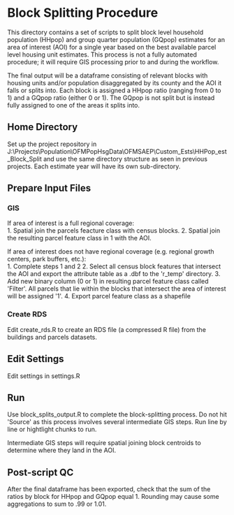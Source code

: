 # Block Splitting Procedure
This directory contains a set of scripts to split block level household population (HHpop) and group quarter population (GQpop) estimates for an area of interest (AOI) for a single year based on the best available parcel level housing unit estimates. This process is not a fully automated procedure; it will require GIS processing prior to and during the workflow.

The final output will be a dataframe consisting of relevant blocks with housing units and/or population disaggregated by its county and the AOI it falls or splits into. Each block is assigned a HHpop ratio (ranging from 0 to 1) and a GQpop ratio (either 0 or 1). The GQpop is not split but is instead fully assigned to one of the areas it splits into.

## Home Directory
Set up the project repository in J:\\Projects\\Population\\OFMPopHsgData\\OFMSAEP\\Custom_Ests\\HHPop_est_Block_Split and use the same directory structure as seen in previous projects. Each estimate year will have its own sub-directory.

## Prepare Input Files  

### GIS

If area of interest is a full regional coverage:  
    1. Spatial join the parcels feacture class with census blocks. 
    2. Spatial join the resulting parcel feature class in 1 with the AOI.

If area of interest does not have regional coverage (e.g. regional growth centers, park buffers, etc.):  
    1. Complete steps 1 and 2
    2. Select all census block features that intersect the AOI and export the attribute table as a .dbf to the 'r_temp' directory.
    3. Add new binary column (0 or 1) in resulting parcel feature class called 'Filter'. All parcels that lie within the blocks that intersect the area of interest will be assigned '1'.
    4. Export parcel feature class as a shapefile
    
### Create RDS

Edit create_rds.R to create an RDS file (a compressed R file) from the buildings and parcels datasets.

## Edit Settings

Edit settings in settings.R

## Run

Use block_splits_output.R to complete the block-splitting process. Do not hit 'Source' as this process involves several intermediate GIS steps. Run line by line or hightlight chunks to run.

Intermediate GIS steps will require spatial joining block centroids to determine where they land in the AOI.

## Post-script QC

After the final dataframe has been exported, check that the sum of the ratios by block for HHpop and GQpop equal 1. Rounding may cause some aggregations to sum to .99 or 1.01. 



    
    